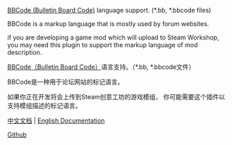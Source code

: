 <p><a href="https://www.bbcode.org/">BBCode (Bulletin Board Code)</a> language support. (*.bb, *.bbcode files)</p>
<p>BBCode is a markup language that is mostly used by forum websites.</p>
<p>
  if you are developing a game mod which will upload to Steam Workshop,
  you may need this plugin to support the markup language of mod description.
</p>

<p><a href="https://www.bbcode.org/">BBCode（Bulletin Board Code）</a>语言支持。（*.bb, *.bbcode文件）</p>
<p>BBCode是一种用于论坛网站的标记语言。</p>
<p>
  如果你正在开发将会上传到Steam创意工坊的游戏模组，
  你可能需要这个插件以支持模组描述的标记语言。
</p>

<p>
  <a href="https://github.com/DragonKnightOfBreeze/BBCode/blob/master/README.md">中文文档</a> |
  <a href="https://github.com/DragonKnightOfBreeze/BBCode/blob/master/README_en.md">English Documentation</a>
</p>
<p>
  <a href="https://github.com/DragonKnightOfBreeze/BBCode">Github</a>
</p>